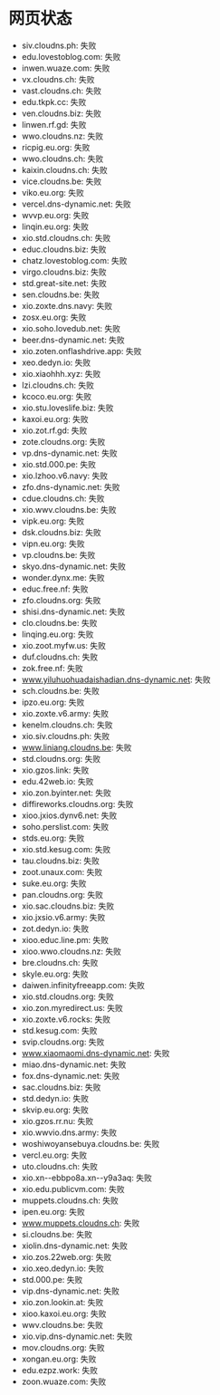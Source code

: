 # 网页状态
- siv.cloudns.ph: 失败
- edu.lovestoblog.com: 失败
- inwen.wuaze.com: 失败
- vx.cloudns.ch: 失败
- vast.cloudns.ch: 失败
- edu.tkpk.cc: 失败
- ven.cloudns.biz: 失败
- linwen.rf.gd: 失败
- wwo.cloudns.nz: 失败
- ricpig.eu.org: 失败
- wwo.cloudns.ch: 失败
- kaixin.cloudns.ch: 失败
- vice.cloudns.be: 失败
- viko.eu.org: 失败
- vercel.dns-dynamic.net: 失败
- wvvp.eu.org: 失败
- linqin.eu.org: 失败
- xio.std.cloudns.ch: 失败
- educ.cloudns.biz: 失败
- chatz.lovestoblog.com: 失败
- virgo.cloudns.biz: 失败
- std.great-site.net: 失败
- sen.cloudns.be: 失败
- xio.zoxte.dns.navy: 失败
- zosx.eu.org: 失败
- xio.soho.lovedub.net: 失败
- beer.dns-dynamic.net: 失败
- xio.zoten.onflashdrive.app: 失败
- xeo.dedyn.io: 失败
- xio.xiaohhh.xyz: 失败
- lzi.cloudns.ch: 失败
- kcoco.eu.org: 失败
- xio.stu.loveslife.biz: 失败
- kaxoi.eu.org: 失败
- xio.zot.rf.gd: 失败
- zote.cloudns.org: 失败
- vp.dns-dynamic.net: 失败
- xio.std.000.pe: 失败
- xio.lzhoo.v6.navy: 失败
- zfo.dns-dynamic.net: 失败
- cdue.cloudns.ch: 失败
- xio.wwv.cloudns.be: 失败
- vipk.eu.org: 失败
- dsk.cloudns.biz: 失败
- vipn.eu.org: 失败
- vp.cloudns.be: 失败
- skyo.dns-dynamic.net: 失败
- wonder.dynx.me: 失败
- educ.free.nf: 失败
- zfo.cloudns.org: 失败
- shisi.dns-dynamic.net: 失败
- clo.cloudns.be: 失败
- linqing.eu.org: 失败
- xio.zoot.myfw.us: 失败
- duf.cloudns.ch: 失败
- zok.free.nf: 失败
- www.yiluhuohuadaishadian.dns-dynamic.net: 失败
- sch.cloudns.be: 失败
- ipzo.eu.org: 失败
- xio.zoxte.v6.army: 失败
- kenelm.cloudns.ch: 失败
- xio.siv.cloudns.ph: 失败
- www.liniang.cloudns.be: 失败
- std.cloudns.org: 失败
- xio.gzos.link: 失败
- edu.42web.io: 失败
- xio.zon.byinter.net: 失败
- diffireworks.cloudns.org: 失败
- xioo.jxios.dynv6.net: 失败
- soho.perslist.com: 失败
- stds.eu.org: 失败
- xio.std.kesug.com: 失败
- tau.cloudns.biz: 失败
- zoot.unaux.com: 失败
- suke.eu.org: 失败
- pan.cloudns.org: 失败
- xio.sac.cloudns.biz: 失败
- xio.jxsio.v6.army: 失败
- zot.dedyn.io: 失败
- xioo.educ.line.pm: 失败
- xioo.wwo.cloudns.nz: 失败
- bre.cloudns.ch: 失败
- skyle.eu.org: 失败
- daiwen.infinityfreeapp.com: 失败
- xio.std.cloudns.org: 失败
- xio.zon.myredirect.us: 失败
- xio.zoxte.v6.rocks: 失败
- std.kesug.com: 失败
- svip.cloudns.org: 失败
- www.xiaomaomi.dns-dynamic.net: 失败
- miao.dns-dynamic.net: 失败
- fox.dns-dynamic.net: 失败
- sac.cloudns.biz: 失败
- std.dedyn.io: 失败
- skvip.eu.org: 失败
- xio.gzos.rr.nu: 失败
- xio.wwvio.dns.army: 失败
- woshiwoyansebuya.cloudns.be: 失败
- vercl.eu.org: 失败
- uto.cloudns.ch: 失败
- xio.xn--ebbpo8a.xn--y9a3aq: 失败
- xio.edu.publicvm.com: 失败
- muppets.cloudns.ch: 失败
- ipen.eu.org: 失败
- www.muppets.cloudns.ch: 失败
- si.cloudns.be: 失败
- xiolin.dns-dynamic.net: 失败
- xio.zos.22web.org: 失败
- xio.xeo.dedyn.io: 失败
- std.000.pe: 失败
- vip.dns-dynamic.net: 失败
- xio.zon.lookin.at: 失败
- xioo.kaxoi.eu.org: 失败
- wwv.cloudns.be: 失败
- xio.vip.dns-dynamic.net: 失败
- mov.cloudns.org: 失败
- xongan.eu.org: 失败
- edu.ezpz.work: 失败
- zoon.wuaze.com: 失败
